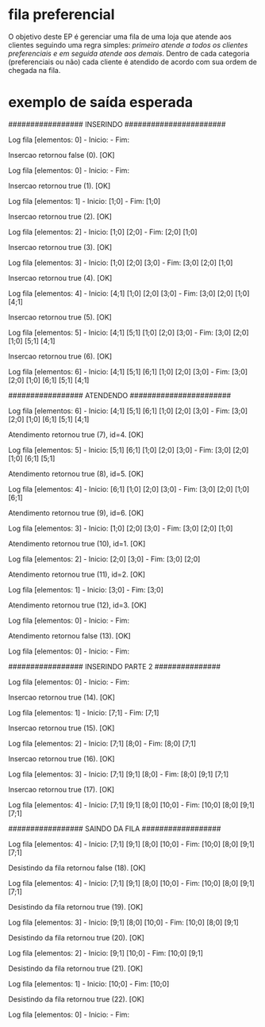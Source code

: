 # fila preferencial

O objetivo deste EP é gerenciar uma fila de uma loja que atende aos clientes seguindo uma regra simples: _primeiro atende a todos os clientes preferenciais e em seguida atende aos demais_. Dentro de cada categoria (preferenciais ou não) cada cliente é atendido de acordo com sua ordem de chegada na fila.


# exemplo de saída esperada

################# INSERINDO #######################

Log fila [elementos: 0] - Inicio:
                        -    Fim:

Insercao retornou false (0). [OK]

Log fila [elementos: 0] - Inicio:
                        -    Fim:

Insercao retornou true (1). [OK]

Log fila [elementos: 1] - Inicio: [1;0]
                        -    Fim: [1;0]

Insercao retornou true (2). [OK]

Log fila [elementos: 2] - Inicio: [1;0] [2;0]
                        -    Fim: [2;0] [1;0]

Insercao retornou true (3). [OK]

Log fila [elementos: 3] - Inicio: [1;0] [2;0] [3;0]
                        -    Fim: [3;0] [2;0] [1;0]

Insercao retornou true (4). [OK]

Log fila [elementos: 4] - Inicio: [4;1] [1;0] [2;0] [3;0]
                        -    Fim: [3;0] [2;0] [1;0] [4;1]

Insercao retornou true (5). [OK]

Log fila [elementos: 5] - Inicio: [4;1] [5;1] [1;0] [2;0] [3;0]
                        -    Fim: [3;0] [2;0] [1;0] [5;1] [4;1]

Insercao retornou true (6). [OK]

Log fila [elementos: 6] - Inicio: [4;1] [5;1] [6;1] [1;0] [2;0] [3;0]
                        -    Fim: [3;0] [2;0] [1;0] [6;1] [5;1] [4;1]

################# ATENDENDO #######################

Log fila [elementos: 6] - Inicio: [4;1] [5;1] [6;1] [1;0] [2;0] [3;0]
                        -    Fim: [3;0] [2;0] [1;0] [6;1] [5;1] [4;1]

Atendimento retornou true (7), id=4. [OK]

Log fila [elementos: 5] - Inicio: [5;1] [6;1] [1;0] [2;0] [3;0]
                        -    Fim: [3;0] [2;0] [1;0] [6;1] [5;1]

Atendimento retornou true (8), id=5. [OK]

Log fila [elementos: 4] - Inicio: [6;1] [1;0] [2;0] [3;0]
                        -    Fim: [3;0] [2;0] [1;0] [6;1]

Atendimento retornou true (9), id=6. [OK]

Log fila [elementos: 3] - Inicio: [1;0] [2;0] [3;0]
                        -    Fim: [3;0] [2;0] [1;0]

Atendimento retornou true (10), id=1. [OK]

Log fila [elementos: 2] - Inicio: [2;0] [3;0]
                        -    Fim: [3;0] [2;0]

Atendimento retornou true (11), id=2. [OK]

Log fila [elementos: 1] - Inicio: [3;0]
                        -    Fim: [3;0]

Atendimento retornou true (12), id=3. [OK]

Log fila [elementos: 0] - Inicio:
                        -    Fim:

Atendimento retornou false (13). [OK]

Log fila [elementos: 0] - Inicio:
                        -    Fim:

################# INSERINDO PARTE 2 ###############

Log fila [elementos: 0] - Inicio:
                        -    Fim:

Insercao retornou true (14). [OK]

Log fila [elementos: 1] - Inicio: [7;1]
                        -    Fim: [7;1]

Insercao retornou true (15). [OK]

Log fila [elementos: 2] - Inicio: [7;1] [8;0]
                        -    Fim: [8;0] [7;1]

Insercao retornou true (16). [OK]

Log fila [elementos: 3] - Inicio: [7;1] [9;1] [8;0]
                        -    Fim: [8;0] [9;1] [7;1]

Insercao retornou true (17). [OK]

Log fila [elementos: 4] - Inicio: [7;1] [9;1] [8;0] [10;0]
                        -    Fim: [10;0] [8;0] [9;1] [7;1]

################# SAINDO DA FILA ##################

Log fila [elementos: 4] - Inicio: [7;1] [9;1] [8;0] [10;0]
                        -    Fim: [10;0] [8;0] [9;1] [7;1]

Desistindo da fila retornou false (18). [OK]

Log fila [elementos: 4] - Inicio: [7;1] [9;1] [8;0] [10;0]
                        -    Fim: [10;0] [8;0] [9;1] [7;1]

Desistindo da fila retornou true (19). [OK]

Log fila [elementos: 3] - Inicio: [9;1] [8;0] [10;0]
                        -    Fim: [10;0] [8;0] [9;1]

Desistindo da fila retornou true (20). [OK]

Log fila [elementos: 2] - Inicio: [9;1] [10;0]
                        -    Fim: [10;0] [9;1]

Desistindo da fila retornou true (21). [OK]

Log fila [elementos: 1] - Inicio: [10;0]
                        -    Fim: [10;0]

Desistindo da fila retornou true (22). [OK]

Log fila [elementos: 0] - Inicio:
                        -    Fim: